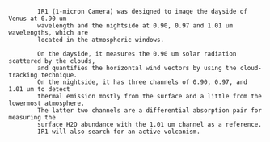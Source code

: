 
            IR1 (1-micron Camera) was designed to image the dayside of Venus at 0.90 um
            wavelength and the nightside at 0.90, 0.97 and 1.01 um wavelengths, which are
            located in the atmospheric windows.

            On the dayside, it measures the 0.90 um solar radiation scattered by the clouds,
            and quantifies the horizontal wind vectors by using the cloud-tracking technique.
            On the nightside, it has three channels of 0.90, 0.97, and 1.01 um to detect
            thermal emission mostly from the surface and a little from the lowermost atmosphere.
            The latter two channels are a differential absorption pair for measuring the
            surface H2O abundance with the 1.01 um channel as a reference.
            IR1 will also search for an active volcanism.
        